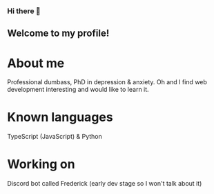 ### Hi there 👋

## Welcome to my profile!

# About me
Professional dumbass, PhD in depression & anxiety. Oh and I find web development interesting and would like to learn it.

# Known languages
TypeScript (JavaScript) & Python

# Working on
Discord bot called Frederick (early dev stage so I won't talk about it)
